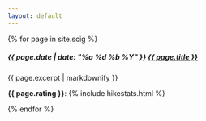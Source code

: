 ```yaml
---
layout: default
---
```


{% for page in site.scig %}
  <h5>
    <i class="bi bi-calendar-event"></i> {{ page.date | date: "%a %d %b %Y" }} <a href="{{ page.url }}">{{ page.title }}</a>
  </h5>
  <p>{{ page.excerpt | markdownify }}</p>
  <p><b>{{ page.rating }}</b>: {% include hikestats.html %}</p>
{% endfor %}
